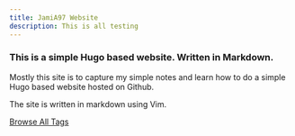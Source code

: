 ```yaml
---
title: JamiA97 Website
description: This is all testing 
---
```


### This is a simple Hugo based website. Written in Markdown.   

Mostly this site is to capture my simple notes and learn how to do a simple Hugo based website hosted on Github.   

The site is written in markdown using Vim.


[Browse All Tags](/tags/)





